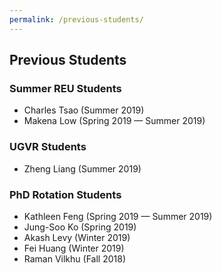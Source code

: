 ```yaml
---
permalink: /previous-students/
---
```


## Previous Students

### Summer REU Students
- Charles Tsao (Summer 2019)
- Makena Low (Spring 2019 — Summer 2019)

### UGVR Students
- Zheng Liang (Summer 2019)

### PhD Rotation Students
- Kathleen Feng (Spring 2019 — Summer 2019)
- Jung-Soo Ko (Spring 2019)
- Akash Levy (Winter 2019)
- Fei Huang (Winter 2019)
- Raman Vilkhu (Fall 2018)
